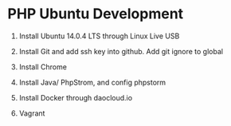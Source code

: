 # PHP Ubuntu Development

1. Install Ubuntu 14.0.4 LTS through Linux Live USB

2. Install Git and add ssh key into github.  Add git ignore to global

3. Install Chrome

4. Install Java/ PhpStrom, and config phpstorm

5. Install Docker through daocloud.io

6. Vagrant